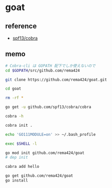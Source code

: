 # goat

## reference

- [spf13/cobra](https://github.com/spf13/cobra)

## memo

```bash
# Cobra-cli は GOPATH 配下でしか使えないので
cd $GOPATH/src/github.com/rema424

git clone https://github.com/rema424/goat.git

cd goat

rm -rf *

go get -u github.com/spf13/cobra/cobra

cobra -h

cobra init .

echo 'GO111MODULE=on' >> ~/.bash_profile

exec $SHELL -l

go mod init github.com/rema424/goat
# dep init

cabra add hello

go get github.com/rema424/goat
go install
```